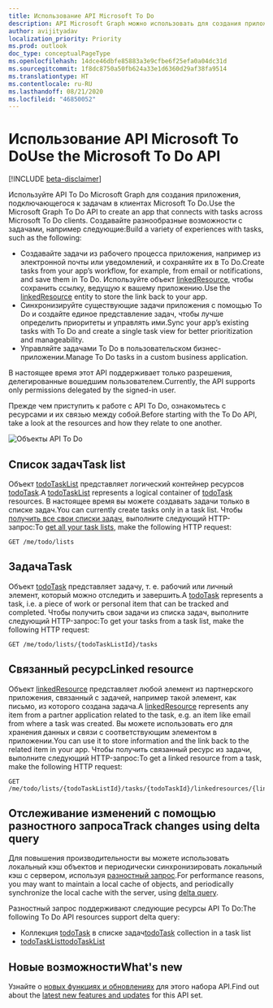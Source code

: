 ```yaml
---
title: Использование API Microsoft To Do
description: API Microsoft Graph можно использовать для создания приложения, подключающегося к задачам в Microsoft To Do.
author: avijityadav
localization_priority: Priority
ms.prod: outlook
doc_type: conceptualPageType
ms.openlocfilehash: 14dce46dbfe85883a3e9cfbe6f25efa0a04dc31d
ms.sourcegitcommit: 1f8dc8750a50fb624a33e1d6360d29af38fa9514
ms.translationtype: HT
ms.contentlocale: ru-RU
ms.lasthandoff: 08/21/2020
ms.locfileid: "46850052"
---
```

# <a name="use-the-microsoft-to-do-api"></a><span data-ttu-id="0f017-103">Использование API Microsoft To Do</span><span class="sxs-lookup"><span data-stu-id="0f017-103">Use the Microsoft To Do API</span></span>

[!INCLUDE [beta-disclaimer](../../includes/beta-disclaimer.md)]

<span data-ttu-id="0f017-104">Используйте API To Do Microsoft Graph для создания приложения, подключающегося к задачам в клиентах Microsoft To Do.</span><span class="sxs-lookup"><span data-stu-id="0f017-104">Use the Microsoft Graph To Do API to create an app that connects with tasks across Microsoft To Do clients.</span></span> <span data-ttu-id="0f017-105">Создавайте разнообразные возможности с задачами, например следующие:</span><span class="sxs-lookup"><span data-stu-id="0f017-105">Build a variety of experiences with tasks, such as the following:</span></span>

* <span data-ttu-id="0f017-106">Создавайте задачи из рабочего процесса приложения, например из электронной почты или уведомлений, и сохраняйте их в To Do.</span><span class="sxs-lookup"><span data-stu-id="0f017-106">Create tasks from your app’s workflow, for example, from email or notifications, and save them in To Do.</span></span> <span data-ttu-id="0f017-107">Используйте объект [linkedResource](linkedresource.md), чтобы сохранить ссылку, ведущую к вашему приложению.</span><span class="sxs-lookup"><span data-stu-id="0f017-107">Use the [linkedResource](linkedresource.md) entity to store the link back to your app.</span></span>
* <span data-ttu-id="0f017-108">Синхронизируйте существующие задачи приложения с помощью To Do и создайте единое представление задач, чтобы лучше определить приоритеты и управлять ими.</span><span class="sxs-lookup"><span data-stu-id="0f017-108">Sync your app’s existing tasks with To Do and create a single task view for better prioritization and manageability.</span></span>
* <span data-ttu-id="0f017-109">Управляйте задачами To Do в пользовательском бизнес-приложении.</span><span class="sxs-lookup"><span data-stu-id="0f017-109">Manage To Do tasks in a custom business application.</span></span>

<span data-ttu-id="0f017-110">В настоящее время этот API поддерживает только разрешения, делегированные вошедшим пользователем.</span><span class="sxs-lookup"><span data-stu-id="0f017-110">Currently, the API supports only permissions delegated by the signed-in user.</span></span>
 
<span data-ttu-id="0f017-111">Прежде чем приступить к работе с API To Do, ознакомьтесь с ресурсами и их связью между собой.</span><span class="sxs-lookup"><span data-stu-id="0f017-111">Before starting with the To Do API, take a look at the resources and how they relate to one another.</span></span>

![Объекты API To Do](/graph/images/todo-api-entities.png)

## <a name="task-list"></a><span data-ttu-id="0f017-113">Список задач</span><span class="sxs-lookup"><span data-stu-id="0f017-113">Task list</span></span>

<span data-ttu-id="0f017-114">Объект [todoTaskList](./todotasklist.md) представляет логический контейнер ресурсов [todoTask](./todotask.md).</span><span class="sxs-lookup"><span data-stu-id="0f017-114">A [todoTaskList](./todotasklist.md) represents a logical container of [todoTask](./todotask.md) resources.</span></span> <span data-ttu-id="0f017-115">В настоящее время вы можете создавать задачи только в списке задач.</span><span class="sxs-lookup"><span data-stu-id="0f017-115">You can currently create tasks only in a task list.</span></span> <span data-ttu-id="0f017-116">Чтобы [получить все свои списки задач](../api/todotasklist-get.md), выполните следующий HTTP-запрос:</span><span class="sxs-lookup"><span data-stu-id="0f017-116">To [get all your task lists](../api/todotasklist-get.md), make the following HTTP request:</span></span>

``` http
GET /me/todo/lists
```

## <a name="task"></a><span data-ttu-id="0f017-117">Задача</span><span class="sxs-lookup"><span data-stu-id="0f017-117">Task</span></span>

<span data-ttu-id="0f017-118">Объект [todoTask](./todotask.md) представляет задачу, т. е. рабочий или личный элемент, который можно отследить и завершить.</span><span class="sxs-lookup"><span data-stu-id="0f017-118">A [todoTask](./todotask.md) represents a task, i.e. a piece of work or personal item that can be tracked and completed.</span></span> <span data-ttu-id="0f017-119">Чтобы получить свои задачи из списка задач, выполните следующий HTTP-запрос:</span><span class="sxs-lookup"><span data-stu-id="0f017-119">To get your tasks from a task list, make the following HTTP request:</span></span>
``` http
GET /me/todo/lists/{todoTaskListId}/tasks
```

## <a name="linked-resource"></a><span data-ttu-id="0f017-120">Связанный ресурс</span><span class="sxs-lookup"><span data-stu-id="0f017-120">Linked resource</span></span>

<span data-ttu-id="0f017-121">Объект [linkedResource](linkedresource.md) представляет любой элемент из партнерского приложения, связанный с задачей, например такой элемент, как письмо, из которого создана задача.</span><span class="sxs-lookup"><span data-stu-id="0f017-121">A [linkedResource](linkedresource.md) represents any item from a partner application related to the task, e.g. an item like email from where a task was created.</span></span> <span data-ttu-id="0f017-122">Вы можете использовать его для хранения данных и связи с соответствующим элементом в приложении.</span><span class="sxs-lookup"><span data-stu-id="0f017-122">You can use it to store information and the link back to the related item in your app.</span></span> <span data-ttu-id="0f017-123">Чтобы получить связанный ресурс из задачи, выполните следующий HTTP-запрос:</span><span class="sxs-lookup"><span data-stu-id="0f017-123">To get a linked resource from a task, make the following HTTP request:</span></span>
``` http
GET /me/todo/lists/{todoTaskListId}/tasks/{todoTaskId}/linkedresources/{linkedResourceId}
```

## <a name="track-changes-using-delta-query"></a><span data-ttu-id="0f017-124">Отслеживание изменений с помощью разностного запроса</span><span class="sxs-lookup"><span data-stu-id="0f017-124">Track changes using delta query</span></span>

<span data-ttu-id="0f017-125">Для повышения производительности вы можете использовать локальный кэш объектов и периодически синхронизировать локальный кэш с сервером, используя [разностный запрос](/graph/delta-query-overview).</span><span class="sxs-lookup"><span data-stu-id="0f017-125">For performance reasons, you may want to maintain a local cache of objects, and periodically synchronize the local cache with the server, using [delta query](/graph/delta-query-overview).</span></span> 

<span data-ttu-id="0f017-126">Разностный запрос поддерживают следующие ресурсы API To Do:</span><span class="sxs-lookup"><span data-stu-id="0f017-126">The following To Do API resources support delta query:</span></span>
* <span data-ttu-id="0f017-127">Коллекция [todoTask](./todotask.md) в списке задач</span><span class="sxs-lookup"><span data-stu-id="0f017-127">[todoTask](./todotask.md) collection in a task list</span></span>
* [<span data-ttu-id="0f017-128">todoTaskList</span><span class="sxs-lookup"><span data-stu-id="0f017-128">todoTaskList</span></span>](./todotasklist.md)

## <a name="whats-new"></a><span data-ttu-id="0f017-129">Новые возможности</span><span class="sxs-lookup"><span data-stu-id="0f017-129">What's new</span></span>
<span data-ttu-id="0f017-130">Узнайте о [новых функциях и обновлениях](/graph/whats-new-overview) для этого набора API.</span><span class="sxs-lookup"><span data-stu-id="0f017-130">Find out about the [latest new features and updates](/graph/whats-new-overview) for this API set.</span></span>